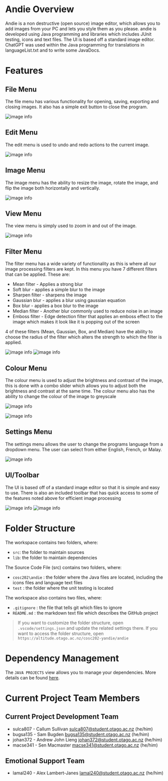 # Andie Overview

Andie is a non destructive (open source) image editor, which allows you to add images from your PC and lets you style them as you please. andie is developed using Java programming and libraries which includes JUnit testing, icons and text files. The UI is based off a standard image editor. ChatGPT was used within the Java programming for translations in languageList.txt and to write some JavaDocs.

# Features

## File Menu
The file menu has various functionality for opening, saving, exporting and closing images. It also has a simple exit button to close the program.

![image info](ReadmeImages/fileMenu.png)

## Edit Menu
The edit menu is used to undo and redo actions to the current image.

![image info](ReadmeImages/edit.png)

## Image Menu
The image menu has the ability to resize the image, rotate the image, and flip the image both horizontally and vertically.

![image info](ReadmeImages/image.png)

## View Menu
The view menu is simply used to zoom in and out of the image.

![image info](ReadmeImages/view.png)

## Filter Menu
The filter menu has a wide variety of functionality as this is where all our image processing filters are kept. In this menu you have 7 different filters that can be applied. These are:
- Mean filter - Applies a strong blur
- Soft blur - applies a simple blur to the image
- Sharpen filter - sharpens the image
- Gaussian blur - applies a blur using gaussian equation
- Box blur - applies a box blur to the image
- Median filter - Another blur commonly used to reduce noise in an image
- Emboss filter - Edge detection filter that applies an emboss effect to the image which makes it look like it is popping out of the screen

4 of these filters (Mean, Gaussian, Box, and Median) have the ability to choose the radius of the filter which alters the strength to which the filter is applied.

![image info](ReadmeImages/filter.png)
![image info](ReadmeImages/radiusFilter.png)


## Colour Menu
The colour menu is used to adjust the brightness and contrast of the image, this is done with a combo slider which allows you to adjust both the brightness and contrast at the same time. The colour menu also has the ability to change the colour of the image to greyscale

![image info](./ReadmeImages/colour.png)

![image info](ReadmeImages/colourAdjust.png)

## Settings Menu
The settings menu allows the user to change the programs language from a dropdown menu. The user can select from either English, French, or Malay.

![image info](ReadmeImages/settings.png)

## UI/Toolbar
The UI is based off of a standard image editor so that it is simple and easy to use. There is also an included toolbar that has quick access to some of the features noted above for efficient image processing

![image info](ReadmeImages/leftToolbar.png)
![image info](ReadmeImages/rightToolbar.png)


# Folder Structure

The workspace contains two folders, where:

- `src`: the folder to maintain sources
- `lib`: the folder to maintain dependencies

The Source Code File (src) contains two folders, where:

- `cosc202\andie` : the folder where the Java files are located, including the icons files and language text files
- `test` : the folder where the unit testing is located 

The workspace also contains two files, where:

- `.gitignore` : the file that tells git which files to ignore
- `README.md` : the markdown text file which describes the GitHub project

> If you want to customize the folder structure, open `.vscode/settings.json` and update the related settings there.
> If you want to access the folder structure, open `https://altitude.otago.ac.nz/cosc202-yandie/andie`

# Dependency Management

The `JAVA PROJECTS` view allows you to manage your dependencies. More details can be found [here](https://github.com/microsoft/vscode-java-dependency#manage-dependencies).

# Current Project Team Members

## Current Project Development Team

* sulca807 - Callum Sullivan <sulca807@student.otago.ac.nz> (he/him)
* bugsa135 - Sam Bugden <bugsa135@student.otago.ac.nz> (he/him)
* johan372 - Andrew John Lieng <johan372@student.otago.ac.nz> (he/him)
* macse341 - Sen Macmaster <macse341@student.otago.ac.nz> (he/him)

## Emotional Support Team

* lamal240 - Alex Lambert-Janes <lamal240@student.otago.ac.nz> (he/him)

